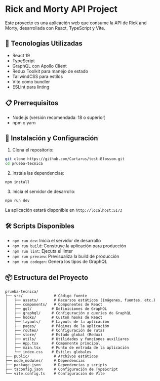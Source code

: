 # Rick and Morty API Project

Este proyecto es una aplicación web que consume la API de Rick and Morty, desarrollada con React, TypeScript y Vite.

## 🚀 Tecnologías Utilizadas

- React 19
- TypeScript
- GraphQL con Apollo Client
- Redux Toolkit para manejo de estado
- TailwindCSS para estilos
- Vite como bundler
- ESLint para linting

## 📋 Prerrequisitos

- Node.js (versión recomendada: 18 o superior)
- npm o yarn

## 🔧 Instalación y Configuración

1. Clona el repositorio:
```bash
git clone https://github.com/Cartarus/test-Blossom.git
cd prueba-tecnica
```

2. Instala las dependencias:
```bash
npm install
```

3. Inicia el servidor de desarrollo:
```bash
npm run dev
```

La aplicación estará disponible en `http://localhost:5173`

## 🛠️ Scripts Disponibles

- `npm run dev`: Inicia el servidor de desarrollo
- `npm run build`: Construye la aplicación para producción
- `npm run lint`: Ejecuta el linter
- `npm run preview`: Previsualiza la build de producción
- `npm run codegen`: Genera los tipos de GraphQL

## 📦 Estructura del Proyecto

```
prueba-tecnica/
├── src/              # Código fuente
│   ├── assets/       # Recursos estáticos (imágenes, fuentes, etc.)
│   ├── components/   # Componentes de React
│   ├── gql/         # Definiciones de GraphQL
│   ├── graphql/     # Configuración y queries de GraphQL
│   ├── hooks/       # Custom hooks de React
│   ├── layauts/     # Layouts de la aplicación
│   ├── pages/       # Páginas de la aplicación
│   ├── routes/      # Configuración de rutas
│   ├── store/       # Estado global (Redux)
│   ├── utils/       # Utilidades y funciones auxiliares
│   ├── App.tsx      # Componente principal
│   ├── main.tsx     # Punto de entrada de la aplicación
│   └── index.css    # Estilos globales
├── public/           # Archivos estáticos
├── node_modules/     # Dependencias
├── package.json      # Dependencias y scripts
├── tsconfig.json     # Configuración de TypeScript
└── vite.config.ts    # Configuración de Vite
```

